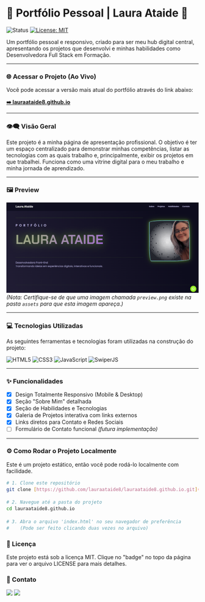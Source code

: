 # 🚀 Portfólio Pessoal | Laura Ataide 👾

![Status](https://img.shields.io/badge/status-em--desenvolvimento-blue?style=for-the-badge&logo=githubactions&logoColor=white)
[![License: MIT](https://img.shields.io/badge/license-MIT-informational?style=for-the-badge&logo=tga&logoColor=white)](https://github.com/lauraataide8/lauraataide8.github.io/blob/main/LICENSE)

Um portfólio pessoal e responsivo, criado para ser meu hub digital central, apresentando os projetos que desenvolvi e minhas habilidades como Desenvolvedora Full Stack em Formação.

---

### 🌐 Acessar o Projeto (Ao Vivo)

Você pode acessar a versão mais atual do portfólio através do link abaixo:

**[➡️ lauraataide8.github.io](https://lauraataide8.github.io)**

---

### 👁️‍🗨️ Visão Geral

Este projeto é a minha página de apresentação profissional. O objetivo é ter um espaço centralizado para demonstrar minhas competências, listar as tecnologias com as quais trabalho e, principalmente, exibir os projetos em que trabalhei. Funciona como uma vitrine digital para o meu trabalho e minha jornada de aprendizado.

---

### 🖼️ Preview

![Preview da Landing Page](./assets/preview.png)
*(Nota: Certifique-se de que uma imagem chamada `preview.png` existe na pasta `assets` para que esta imagem apareça.)*

---

### 💻 Tecnologias Utilizadas

As seguintes ferramentas e tecnologias foram utilizadas na construção do projeto:

![HTML5](https://img.shields.io/badge/HTML5-E34F26?style=for-the-badge&logo=html5&logoColor=white)
![CSS3](https://img.shields.io/badge/CSS3-1572B6?style=for-the-badge&logo=css3&logoColor=white)
![JavaScript](https://img.shields.io/badge/JavaScript-F7DF1E?style=for-the-badge&logo=javascript&logoColor=black)
![SwiperJS](https://img.shields.io/badge/SwiperJS-6332F6?style=for-the-badge&logo=swiper&logoColor=white)

---

### ✨ Funcionalidades

- [x] Design Totalmente Responsivo (Mobile & Desktop)
- [x] Seção "Sobre Mim" detalhada
- [x] Seção de Habilidades e Tecnologias
- [x] Galeria de Projetos interativa com links externos
- [x] Links diretos para Contato e Redes Sociais
- [ ] Formulário de Contato funcional *(futura implementação)*

---

### ⚙️ Como Rodar o Projeto Localmente

Este é um projeto estático, então você pode rodá-lo localmente com facilidade.

```bash
# 1. Clone este repositório
git clone [https://github.com/lauraataide8/lauraataide8.github.io.git](https://github.com/lauraataide8/lauraataide8.github.io.git)

# 2. Navegue até a pasta do projeto
cd lauraataide8.github.io

# 3. Abra o arquivo 'index.html' no seu navegador de preferência
#    (Pode ser feito clicando duas vezes no arquivo)
````

### 📜 Licença
<p align="left">Este projeto está sob a licença MIT. Clique no "badge" no topo da página para ver o arquivo LICENSE para mais detalhes.</P>

### 💬 Contato
<p align="left">
  <a href="https://www.linkedin.com/in/lauraataide91/" target="_blank"><img src="https://img.shields.io/badge/LinkedIn-0077B5?style=for-the-badge&logo=linkedin&logoColor=white"></a>
<a href="mailto:lauramartinsataide@gmail.com"><img src="https://img.shields.io/badge/Gmail-D14836?style=for-the-badge&logo=gmail&logoColor=white"></a> </p>
